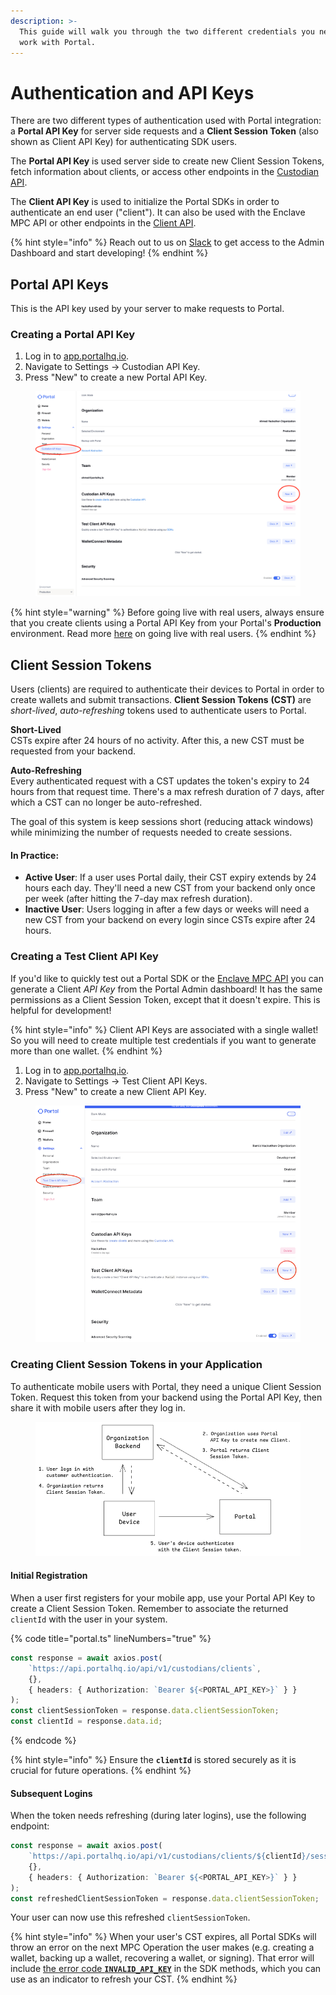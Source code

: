 ```yaml
---
description: >-
  This guide will walk you through the two different credentials you need to
  work with Portal.
---
```


# Authentication and API Keys

There are two different types of authentication used with Portal integration: a **Portal API Key** for server side requests and a **Client Session Token** (also shown as Client API Key) for authenticating SDK users.

The **Portal API Key** is used server side to create new Client Session Tokens, fetch information about clients, or access other endpoints in the [Custodian API](../reference/custodian-api/).

The **Client API Key** is used to initialize the Portal SDKs in order to authenticate an end user ("client"). It can also be used with the Enclave MPC API or other endpoints in the [Client API](../reference/client-api/).

{% hint style="info" %}
Reach out to us on [Slack](https://join.slack.com/t/portalcommunity/shared_invite/zt-2obhgakbb-TGGNAutwgHF4VCGbr0tCYA) to get access to the Admin Dashboard and start developing!
{% endhint %}

## Portal API Keys

This is the API key used by your server to make requests to Portal.

### Creating a Portal API Key

1. Log in to [app.portalhq.io](http://app.portalhq.io/).
2. Navigate to Settings -> Custodian API Key.
3. Press "New" to create a new Portal API Key.

<figure><img src="../.gitbook/assets/image (8).png" alt=""><figcaption></figcaption></figure>

{% hint style="warning" %}
Before going live with real users, always ensure that you create clients using a Portal API Key from your Portal's **Production** environment. Read more [here](going-to-production.md) on going live with real users.
{% endhint %}

## Client Session Tokens

Users (clients) are required to authenticate their devices to Portal in order to create wallets and submit transactions. **Client Session Tokens** **(CST)** are _short-lived_, _auto-refreshing_ tokens used to authenticate users to Portal.

**Short-Lived**\
CSTs expire after 24 hours of no activity. After this, a new CST must be requested from your backend.

**Auto-Refreshing**\
Every authenticated request with a CST updates the token's expiry to 24 hours from that request time. There's a max refresh duration of 7 days, after which a CST can no longer be auto-refreshed.

The goal of this system is keep sessions short (reducing attack windows) while minimizing the number of requests needed to create sessions.&#x20;

#### In Practice:

* **Active User**:  If a user uses Portal daily, their CST expiry extends by 24 hours each day. They'll need a new CST from your backend only once per week (after hitting the 7-day max refresh duration).
* **Inactive User**: Users logging in after a few days or weeks will need a new CST from your backend on every login since CSTs expire after 24 hours.

### Creating a Test Client API Key

If you'd like to quickly test out a Portal SDK or the [Enclave MPC API](../guides/enclave-mpc-api/) you can generate a Client _API Key_ from the Portal Admin dashboard! It has the same permissions as a Client Session Token, except that it doesn't expire. This is helpful for development!

{% hint style="info" %}
Client API Keys are associated with a single wallet! So you will need to create multiple test credentials if you want to generate more than one wallet.
{% endhint %}

1. Log in to [app.portalhq.io](http://app.portalhq.io/).
2. Navigate to Settings -> Test Client API Keys.
3. Press "New" to create a new Client API Key.

<figure><img src="../.gitbook/assets/image (7).png" alt=""><figcaption></figcaption></figure>

### Creating Client Session Tokens in your Application

To authenticate mobile users with Portal, they need a unique Client Session Token. Request this token from your backend using the Portal API Key, then share it with mobile users after they log in.

<figure><img src="../.gitbook/assets/image (5).png" alt=""><figcaption></figcaption></figure>

#### Initial Registration

When a user first registers for your mobile app, use your Portal API Key to create a Client Session Token. Remember to associate the returned `clientId` with the user in your system.

{% code title="portal.ts" lineNumbers="true" %}
```typescript
const response = await axios.post(
    `https://api.portalhq.io/api/v1/custodians/clients`,
    {}, 
    { headers: { Authorization: `Bearer ${<PORTAL_API_KEY>}` } }
);
const clientSessionToken = response.data.clientSessionToken;
const clientId = response.data.id;
```
{% endcode %}

{% hint style="info" %}
Ensure the **`clientId`** is stored securely as it is crucial for future operations.
{% endhint %}

#### Subsequent Logins

When the token needs refreshing (during later logins), use the following endpoint:

```typescript
const response = await axios.post(
    `https://api.portalhq.io/api/v1/custodians/clients/${clientId}/session`,
    {}, 
    { headers: { Authorization: `Bearer ${<PORTAL_API_KEY>}` } }
);
const refreshedClientSessionToken = response.data.clientSessionToken;
```

Your user can now use this refreshed `clientSessionToken`.

{% hint style="info" %}
When your user's CST expires, all Portal SDKs will throw an error on the next MPC Operation the user makes (e.g. creating a wallet, backing up a wallet, recovering a wallet, or signing). That error will include [the error code **`INVALID_API_KEY`**](https://docs.portalhq.io/resources/error-codes/network-errors) in the SDK methods, which you can use as an indicator to refresh your CST.
{% endhint %}
